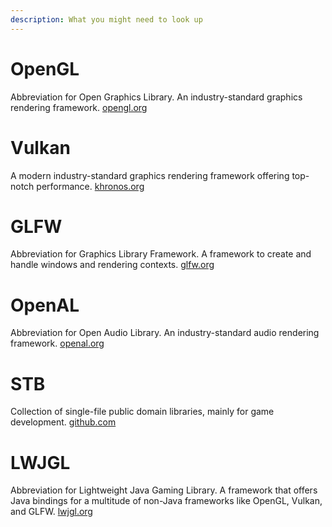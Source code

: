 ```yaml
---
description: What you might need to look up
---
```


# OpenGL
Abbreviation for Open Graphics Library. An industry-standard graphics rendering framework. [opengl.org](https://opengl.org)

# Vulkan
A modern industry-standard graphics rendering framework offering top-notch performance. [khronos.org](https://khronos.org/vulkan)

# GLFW
Abbreviation for Graphics Library Framework. A framework to create and handle windows and rendering contexts. [glfw.org](https://glfw.org)

# OpenAL
Abbreviation for Open Audio Library. An industry-standard audio rendering framework. [openal.org](https://openal.org)

# STB
Collection of single-file public domain libraries, mainly for game development. [github.com](https://github.com/nothings/stb)

# LWJGL
Abbreviation for Lightweight Java Gaming Library. A framework that offers Java bindings for a multitude of non-Java frameworks like OpenGL, Vulkan, and GLFW. [lwjgl.org](https://lwjgl.org)
